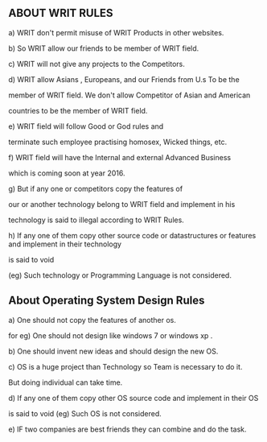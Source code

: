 
ABOUT   WRIT  RULES
----------------------------

a)  WRIT    don't  permit    misuse    of  WRIT    Products    in  other  websites.

b) So  WRIT  allow  our  friends  to  be    member  of  WRIT    field.

 c)  WRIT    will  not    give    any  projects    to  the    Competitors.

d)  WRIT  allow  Asians  , Europeans, and  our  Friends    from  U.s  To    be  the 

member  of  WRIT    field.  We  don't  allow    Competitor  of  Asian  and  American

countries  to  be    the  member  of  WRIT  field.

e)  WRIT  field  will  follow    Good or  God  rules    and

terminate  such  employee    practising  homosex, Wicked  things, etc.


f)  WRIT  field  will    have    the  Internal  and  external  Advanced  Business

which  is  coming  soon  at  year  2016. 


g) But if any one or competitors copy the features of

our or another technology belong to WRIT field and implement in his

technology is said to illegal according to WRIT Rules.



h) If any one of them copy other source code or datastructures or  features   and implement in their technology

is said to void 

(eg) Such technology or Programming Language  is not considered.


About  Operating System Design Rules
-------------------------------------


a) One  should  not  copy the  features  of  another os.

for  eg)  One should  not  design  like  windows  7 or  windows  xp .



b)  One  should    invent  new  ideas  and  should  design   the  new  OS.

c)  OS  is   a huge  project than  Technology  so  Team  is necessary  to do  it.

But  doing  individual  can  take  time.


d)  If any one of them copy other OS  source code and implement in their OS

is said to void (eg) Such OS is not considered.


e) IF  two  companies  are best friends they  can  combine  and do  the task.



 

